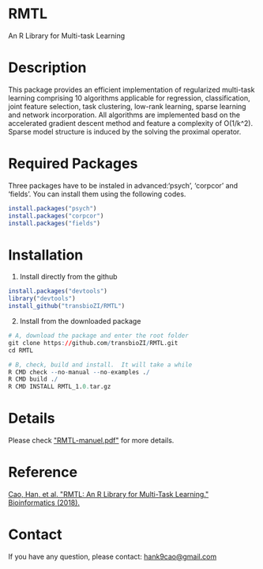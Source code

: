 # RMTL
An R Library for Multi-task Learning

# Description 
This package provides an efficient implementation of regularized multi-task learning comprising 10 algorithms applicable for regression, classification, joint feature selection, task clustering, low-rank learning, sparse learning and network incorporation. All algorithms are implemented basd on the accelerated gradient descent method and feature a complexity of O(1/k^2). Sparse model structure is induced by the solving the proximal operator.

# Required Packages
Three packages have to be instaled in advanced:‘psych’, ‘corpcor’ and ‘fields’. You can install them using the following codes.
```R
install.packages("psych")
install.packages("corpcor")
install.packages("fields")
```

# Installation
1) Install directly from the github
```R
install.packages("devtools")
library("devtools")
install_github("transbioZI/RMTL")
```

2) Install from the downloaded package
```R
# A, download the package and enter the root folder
git clone https://github.com/transbioZI/RMTL.git
cd RMTL

# B, check, build and install.  It will take a while
R CMD check --no-manual --no-examples ./
R CMD build ./
R CMD INSTALL RMTL_1.0.tar.gz
```

# Details
Please check ["RMTL-manuel.pdf"](https://github.com/transbioZI/RMTL/blob/master/RMTL-manual.pdf) for more details.

# Reference
[Cao, Han, et al. "RMTL: An R Library for Multi-Task Learning." Bioinformatics (2018).](https://doi.org/10.1093/bioinformatics/bty831)


# Contact
If you have any question, please contact: hank9cao@gmail.com
